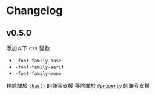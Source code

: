 # Changelog

## v0.5.0

添加以下 css 變數

-   `-font-family-base`
-   `-font-family-serif`
-   `-font-family-mono`

移除關於 [`:has()`](https://developer.mozilla.org/en-US/docs/Web/CSS/:has) 的兼容支援
移除關於 [`@property`](https://developer.mozilla.org/en-US/docs/Web/CSS/@property) 的兼容支援
